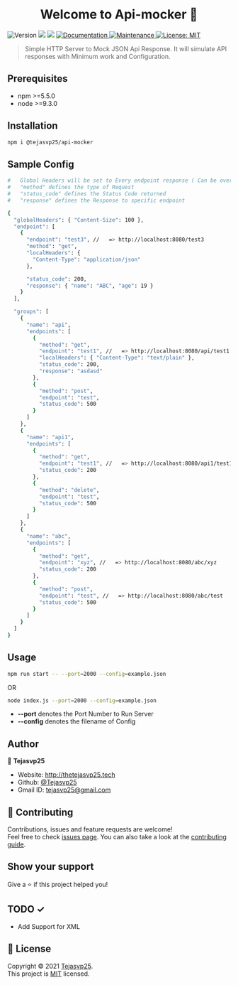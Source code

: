 <h1 align="center">Welcome to Api-mocker 👋</h1>
<p>
  <img alt="Version" src="https://img.shields.io/badge/version-1.0.1-blue.svg?cacheSeconds=2592000" />
  <img src="https://img.shields.io/badge/npm-%3E%3D5.5.0-blue.svg" />
  <img src="https://img.shields.io/badge/node-%3E%3D9.3.0-blue.svg" />
  <a href="https://github.com/Tejasvp25/Api-Mocker#readme" target="_blank">
    <img alt="Documentation" src="https://img.shields.io/badge/documentation-yes-brightgreen.svg" />
  </a>
  <a href="https://github.com/Tejasvp25/Api-Mocker/graphs/commit-activity" target="_blank">
    <img alt="Maintenance" src="https://img.shields.io/badge/Maintained%3F-yes-green.svg" />
  </a>
  <a href="https://github.com/Tejasvp25/Api-Mocker/blob/master/LICENSE" target="_blank">
    <img alt="License: MIT" src="https://img.shields.io/github/license/Tejasvp25/Api-mocker" />
  </a>
</p>

> Simple HTTP Server to Mock JSON Api Response. It will simulate API responses with Minimum work and Configuration.

## Prerequisites

- npm >=5.5.0
- node >=9.3.0

## Installation

```sh
npm i @tejasvp25/api-mocker
```

## Sample Config

```sh
#   Global Headers will be set to Every endpoint response ( Can be overidden by Local Header )
#   "method" defines the type of Request
#   "status_code" defines the Status Code returned
#   "response" defines the Response to specific endpoint

{
  "globalHeaders": { "Content-Size": 100 },
  "endpoint": [
    {
      "endpoint": "test3", //   => http://localhost:8080/test3
      "method": "get",
      "localHeaders": {
        "Content-Type": "application/json"
      },

      "status_code": 200,
      "response": { "name": "ABC", "age": 19 }
    }
  ],

  "groups": [
    {
      "name": "api",
      "endpoints": [
        {
          "method": "get",
          "endpoint": "test1", //   => http://localhost:8080/api/test1
          "localHeaders": { "Content-Type": "text/plain" },
          "status_code": 200,
          "response": "asdasd"
        },
        {
          "method": "post",
          "endpoint": "test",
          "status_code": 500
        }
      ]
    },
    {
      "name": "api1",
      "endpoints": [
        {
          "method": "get",
          "endpoint": "test1", //   => http://localhost:8080/api1/test1
          "status_code": 200
        },
        {
          "method": "delete",
          "endpoint": "test",
          "status_code": 500
        }
      ]
    },
    {
      "name": "abc",
      "endpoints": [
        {
          "method": "get",
          "endpoint": "xyz", //   => http://localhost:8080/abc/xyz
          "status_code": 200
        },
        {
          "method": "post",
          "endpoint": "test", //   => http://localhost:8080/abc/test
          "status_code": 500
        }
      ]
    }
  ]
}


```

## Usage

```sh
npm run start -- --port=2000 --config=example.json
```

OR

```sh
node index.js --port=2000 --config=example.json
```

- **--port** denotes the Port Number to Run Server
- **--config** denotes the filename of Config

## Author

👤 **Tejasvp25**

- Website: http://thetejasvp25.tech
- Github: [@Tejasvp25](https://github.com/Tejasvp25)
- Gmail ID: tejasvp25@gmail.com

## 🤝 Contributing

Contributions, issues and feature requests are welcome!<br />Feel free to check [issues page](https://github.com/Tejasvp25/Api-Mocker/issues). You can also take a look at the [contributing guide](https://github.com/Tejasvp25/Api-Mocker/blob/master/CONTRIBUTING.md).

## Show your support

Give a ⭐️ if this project helped you!

## TODO ✓

- Add Support for XML

## 📝 License

Copyright © 2021 [Tejasvp25](https://github.com/Tejasvp25).<br />
This project is [MIT](https://github.com/Tejasvp25/Api-Mocker/blob/master/LICENSE) licensed.
